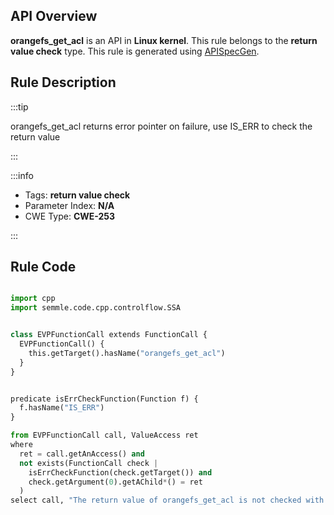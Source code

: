 ---
---


## API Overview
**orangefs_get_acl** is an API in **Linux kernel**. This rule belongs to the **return value check** type. This rule is generated using [APISpecGen](../../tools/APISpecGen).
## Rule Description

:::tip

orangefs_get_acl returns error pointer on failure, use IS_ERR to check the return value

:::

:::info

- Tags: **return value check**
- Parameter Index: **N/A**
- CWE Type: **CWE-253**

:::

## Rule Code
```python

import cpp
import semmle.code.cpp.controlflow.SSA


class EVPFunctionCall extends FunctionCall {
  EVPFunctionCall() {
    this.getTarget().hasName("orangefs_get_acl")
  }
}


predicate isErrCheckFunction(Function f) {
  f.hasName("IS_ERR") 
}

from EVPFunctionCall call, ValueAccess ret
where
  ret = call.getAnAccess() and
  not exists(FunctionCall check |
    isErrCheckFunction(check.getTarget()) and
    check.getArgument(0).getAChild*() = ret
  )
select call, "The return value of orangefs_get_acl is not checked with IS_ERR."
    
```